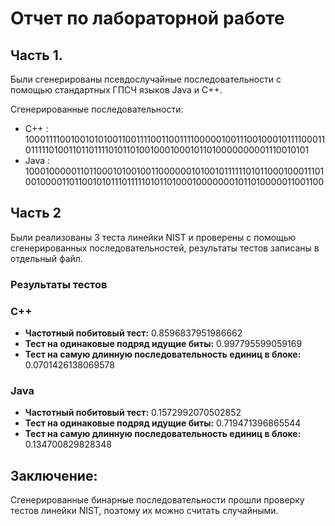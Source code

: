 # Отчет по лабораторной работе

## Часть 1.

Были сгенерированы псевдослучайные последовательности с помощью стандартных ГПСЧ языков Java и C++.

Сгенерированные последовательности:

- C++ :
    10001111001001010100110011110011001111000001001110010001011110001101111101001101101111010110100100010001011010000000001110010101
- Java :
    10001000001101100010100100110000001010010111111010110001000111010010000110110010101110111110101101000100000001011010000011001100

## Часть 2

Были реализованы 3 теста линейки NIST и проверены с помощью сгенерированных последовательностей, результаты тестов записаны в отдельный файл.


### Результаты тестов
### C++
- **Частотный побитовый тест:** 0.8596837951986662
- **Тест на одинаковые подряд идущие биты:** 0.997795599059169
- **Тест на самую длинную последовательность единиц в блоке:** 0.0701426138069578
  
### Java
- **Частотный побитовый тест:** 0.1572992070502852
- **Тест на одинаковые подряд идущие биты:** 0.719471396865544
- **Тест на самую длинную последовательность единиц в блоке:** 0.134700829828348

## Заключение:
Сгенерированные бинарные последовательности прошли проверку тестов линейки NIST, поэтому их можно считать случайными.